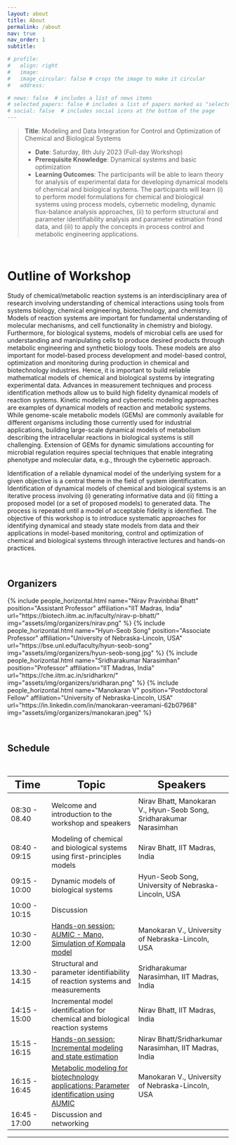 ```yaml
---
layout: about
title: About
permalink: /about
nav: true
nav_order: 1
subtitle:

# profile:
#   align: right
#   image: 
#   image_circular: false # crops the image to make it circular
#   address: 

# news: false  # includes a list of news items
# selected_papers: false # includes a list of papers marked as "selected={true}"
# social: false  # includes social icons at the bottom of the page
---
```


> **Title**: Modeling and Data Integration for Control and Optimization of Chemical and Biological Systems
> - **Date**: Saturday, 8th July 2023 (Full-day Workshop)
> - **Prerequisite Knowledge**:  Dynamical systems and basic optimization
> - **Learning Outcomes**: The participants will be able to learn theory for analysis of experimental data for developing dynamical models of chemical and biological systems. The participants will learn (i) to perform model formulations for chemical and biological systems using process models, cybernetic modeling, dynamic flux-balance analysis approaches, (ii) to perform structural and parameter identifiability analysis and parameter estimation frond data, and (iii) to apply the concepts in process control and metabolic engineering applications.

&nbsp;
# Outline of Workshop

Study of chemical/metabolic reaction systems is an interdisciplinary area of research involving understanding of chemical interactions using tools from  systems biology, chemical engineering, biotechnology, and chemistry. Models of reaction systems are important for fundamental understanding of molecular mechanisms, and cell functionality in chemistry and biology. Furthermore, for biological systems, models of microbial cells  are used for understanding and manipulating cells to produce desired products through metabolic engineering and synthetic biology tools. These models are also important for model-based process development and model-based control, optimization and monitoring during production in chemical and biotechnology industries. Hence, it is important to build reliable mathematical models of chemical and biological systems by integrating experimental data.  Advances in measurement techniques and process identification methods allow us to build high fidelity dynamical models of reaction systems. Kinetic modeling and cybernetic modeling approaches are examples of dynamical models of reaction and metabolic systems. While genome-scale metabolic models (GEMs) are commonly available  for different organisms including those currently used for industrial applications, building large-scale dynamical  models of metabolism describing the intracellular reactions in biological systems is still challenging. Extension of GEMs for dynamic simulations accounting for microbial regulation requires special techniques that enable integrating phenotype and molecular data, e.g., through the cybernetic approach. 

Identification of a reliable dynamical model of the underlying system for a given objective is a central theme in the field of system identification. Identification of dynamical models of chemical and biological systems  is an iterative process involving (i) generating informative data and (ii) fitting a proposed model (or a set of proposed models) to generated data. The process is repeated until a model of acceptable fidelity is identified.  The objective of this workshop is to introduce systematic approaches for identifying dynamical and steady state models from data and their applications in model-based monitoring, control and optimization of chemical and biological systems through interactive lectures and hands-on practices. 

&nbsp;



## Organizers

<div class="row row-cols-2 projects pt-3 pb-3">
  {% include people_horizontal.html name="Nirav Pravinbhai Bhatt" position="Assistant Professor" affiliation="IIT Madras, India" url="https://biotech.iitm.ac.in/faculty/nirav-p-bhatt/" img="assets/img/organizers/nirav.png" %}
  {% include people_horizontal.html name="Hyun-Seob Song" position="Associate Professor" affiliation="University of Nebraska-Lincoln, USA" url="https://bse.unl.edu/faculty/hyun-seob-song" img="assets/img/organizers/hyun-seob-song.jpg" %}
  {% include people_horizontal.html name="Sridharakumar Narasimhan" position="Professor" affiliation="IIT Madras, India" url="https://che.iitm.ac.in/sridharkrn/" img="assets/img/organizers/sridharan.png" %}
  {% include people_horizontal.html name="Manokaran V" position="Postdoctoral Fellow" affiliation="University of Nebraska-Lincoln, USA" url="https://in.linkedin.com/in/manokaran-veeramani-62b07968" img="assets/img/organizers/manokaran.jpeg" %}
</div>

&nbsp;
## Schedule

&nbsp;

| <font size = 5> Time </font> | <font size = 5> Topic </font>                                                                                                    | <font size = 5> Speakers </font>                                    |
| ---------------------------- | -------------------------------------------------------------------------------------------------------------------------------- | ------------------------------------------------------------------- |
| <img width=200/>             | <img width=200/>                                                                                                                 | <img width=200/>                                                    |
| 08:30 - 08.40                | Welcome and introduction to the workshop and speakers                                                                            | Nirav Bhatt, Manokaran V., Hyun-Seob Song, Sridharakumar Narasimhan |
| 08:40 - 09:15                | Modeling of chemical and biological systems using first-principles models                                                        | Nirav Bhatt, IIT Madras, India                                      |
| 09:15 - 10:00                | Dynamic models of biological systems                                                                                             | Hyun-Seob Song, University of Nebraska-Lincoln, USA                 |
| 10:00 - 10:15                | Discussion                                                                                                                       |                                                                     |
| 10:30 - 12:00                | [Hands-on session: AUMIC - Mano, Simulation of Kompala model](https://github.com/hyunseobsong/aumic)                             | Manokaran V., University of Nebraska-Lincoln, USA                   |
| 13.30 - 14:15                | Structural and parameter identifiability of reaction systems and measurements                                                    | Sridharakumar Narasimhan, IIT Madras, India                         |
| 14:15 - 15:00                | Incremental model identification for chemical and biological reaction systems                                                    | Nirav Bhatt, IIT Madras, India                                      |
| 15:15 - 16:15                | [Hands-on session: Incremental modeling and  state estimation](https://github.com/Wickkey/Dual_Degree_Project)                   | Nirav Bhatt/Sridharkumar Narasimhan, IIT Madras, India              |
| 16:15 - 16:45                | [Metabolic modeling for biotechnology applications: Parameter identification using AUMIC](https://github.com/hyunseobsong/aumic) | Manokaran V., University of Nebraska-Lincoln, USA                   |
| 16:45 - 17:00                | Discussion and networking                                                                                                        |                                                                     |

---